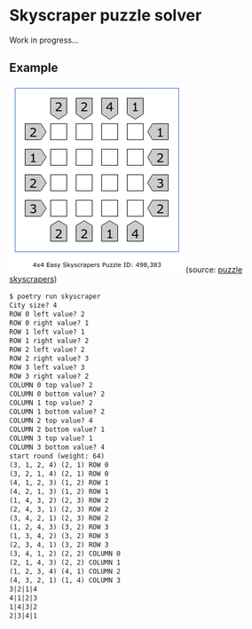 # Skyscraper puzzle solver

Work in progress...

## Example

![Input Schema](example.png) (source: [puzzle skyscrapers](https://www.puzzle-skyscrapers.com/?size=0))

```
$ poetry run skyscraper
City size? 4
ROW 0 left value? 2
ROW 0 right value? 1
ROW 1 left value? 1
ROW 1 right value? 2
ROW 2 left value? 2
ROW 2 right value? 3
ROW 3 left value? 3
ROW 3 right value? 2
COLUMN 0 top value? 2
COLUMN 0 bottom value? 2
COLUMN 1 top value? 2
COLUMN 1 bottom value? 2
COLUMN 2 top value? 4
COLUMN 2 bottom value? 1
COLUMN 3 top value? 1
COLUMN 3 bottom value? 4
start round (weight: 64)
(3, 1, 2, 4) (2, 1) ROW 0
(3, 2, 1, 4) (2, 1) ROW 0
(4, 1, 2, 3) (1, 2) ROW 1
(4, 2, 1, 3) (1, 2) ROW 1
(1, 4, 3, 2) (2, 3) ROW 2
(2, 4, 3, 1) (2, 3) ROW 2
(3, 4, 2, 1) (2, 3) ROW 2
(1, 2, 4, 3) (3, 2) ROW 3
(1, 3, 4, 2) (3, 2) ROW 3
(2, 3, 4, 1) (3, 2) ROW 3
(3, 4, 1, 2) (2, 2) COLUMN 0
(2, 1, 4, 3) (2, 2) COLUMN 1
(1, 2, 3, 4) (4, 1) COLUMN 2
(4, 3, 2, 1) (1, 4) COLUMN 3
3|2|1|4
4|1|2|3
1|4|3|2
2|3|4|1
```
